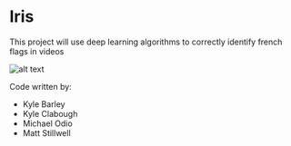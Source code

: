 # Iris

This project will use deep learning algorithms to correctly identify french flags in videos

![alt text](http://files.softicons.com/download/web-icons/language-flags-icons-by-double-j-design/png/64x64/french_flag.png "French Flag")

Code written  by: 
* Kyle Barley
* Kyle Clabough
* Michael Odio 
* Matt Stillwell
